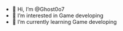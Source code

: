 - 👋 Hi, I’m @Ghost0o7
- 👀 I’m interested in Game developing
- 🌱 I’m currently learning Game developing

<!---
Ghost0o7/Ghost0o7 is a ✨ special ✨ repository because its `README.md` (this file) appears on your GitHub profile.
You can click the Preview link to take a look at your changes.
--->

